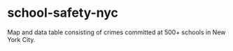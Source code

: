 # school-safety-nyc
Map and data table consisting of crimes committed at 500+ schools in New York City.
